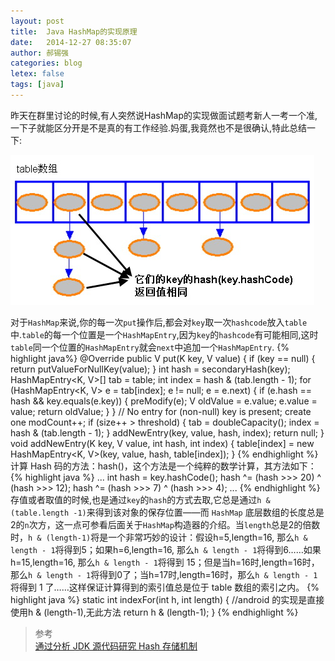 ```yaml
---
layout: post
title:  Java HashMap的实现原理
date:   2014-12-27 08:35:07
author: 郝锡强
categories: blog
letex: false
tags: [java]
---
```

昨天在群里讨论的时候,有人突然说HashMap的实现做面试题考新人一考一个准,一下子就能区分开是不是真的有工作经验.妈蛋,我竟然也不是很确认,特此总结一下:

![hashmap01](../source/images/blog/hashmap01.jpg)

<!-- more -->
对于`HashMap`来说,你的每一次`put`操作后,都会对`key`取一次`hashcode`放入`table`中.`table`的每一个位置是一个`HashMapEntry`,因为`key`的`hashcode`有可能相同,这时`table`同一个位置的`HashMapEntry`就会`next`中追加一个`HashMapEntry`.
{% highlight java%}
@Override public V put(K key, V value) {
    if (key == null) {
        return putValueForNullKey(value);
    }
    int hash = secondaryHash(key);
    HashMapEntry<K, V>[] tab = table;
    int index = hash & (tab.length - 1);
    for (HashMapEntry<K, V> e = tab[index]; e != null; e = e.next) {
        if (e.hash == hash && key.equals(e.key)) {
            preModify(e);
            V oldValue = e.value;
            e.value = value;
            return oldValue;
        }
    }
    // No entry for (non-null) key is present; create one
    modCount++;
    if (size++ > threshold) {
        tab = doubleCapacity();
        index = hash & (tab.length - 1);
    }
    addNewEntry(key, value, hash, index);
    return null;
}
void addNewEntry(K key, V value, int hash, int index) {
	table[index] = new HashMapEntry<K, V>(key, value, hash, table[index]);
}
{% endhighlight %}
计算 Hash 码的方法：hash()，这个方法是一个纯粹的数学计算，其方法如下：
{% highlight java %}
...
int hash = key.hashCode();
hash ^= (hash >>> 20) ^ (hash >>> 12);
hash ^= (hash >>> 7) ^ (hash >>> 4);
...
{% endhighlight %}
存值或者取值的时候,也是通过`key`的`hash`的方式去取,它总是通过`h &(table.length -1)`来得到该对象的保存位置——而 `HashMap` 底层数组的长度总是2的`n`次方，这一点可参看后面关于`HashMap`构造器的介绍。当`length`总是2的倍数时，`h & (length-1)`将是一个非常巧妙的设计：假设h=5,length=16, 那么`h & length - 1`将得到5；如果h=6,length=16, 那么`h & length - 1`将得到6……如果h=15,length=16, 那么`h & length - 1`将得到 15；但是当h=16时,length=16时，那么`h & length - 1`将得到0了；当h=17时,length=16时，那么`h & length - 1`将得到 1 了……这样保证计算得到的索引值总是位于 table 数组的索引之内。
{% highlight java %}
static int indexFor(int h, int length) { 
	//android 的实现是直接使用h & (length-1),无此方法
    return h & (length-1); 
}
{% endhighlight %}

>参考<br/> [通过分析 JDK 源代码研究 Hash 存储机制](http://www.ibm.com/developerworks/cn/java/j-lo-hash/?ca=drs-tp4608)
